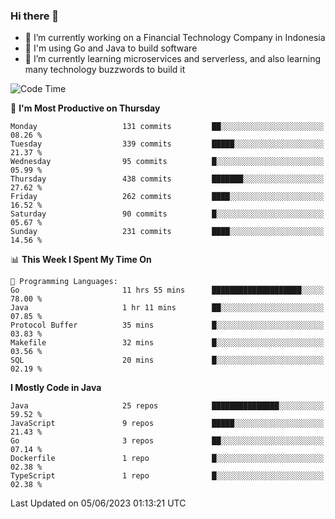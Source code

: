 ### Hi there 👋

<!--
**mazzama/mazzama** is a ✨ _special_ ✨ repository because its `README.md` (this file) appears on your GitHub profile.

Here are some ideas to get you started:

- 🔭 I’m currently working on ...
- 🌱 I’m currently learning ...
- 👯 I’m looking to collaborate on ...
- 🤔 I’m looking for help with ...
- 💬 Ask me about ...
- 📫 How to reach me: ...
- 😄 Pronouns: ...
- ⚡ Fun fact: ...
-->

- 🔭 I’m currently working on a Financial Technology Company in Indonesia
- :gun: I'm using Go and Java to build software
- 🌱 I’m currently learning microservices and serverless, and also learning many technology buzzwords to build it

<!--START_SECTION:waka-->
![Code Time](http://img.shields.io/badge/Code%20Time-2%2C709%20hrs%204%20mins-blue)

📅 **I'm Most Productive on Thursday** 

```text
Monday                   131 commits         ██░░░░░░░░░░░░░░░░░░░░░░░   08.26 % 
Tuesday                  339 commits         █████░░░░░░░░░░░░░░░░░░░░   21.37 % 
Wednesday                95 commits          █░░░░░░░░░░░░░░░░░░░░░░░░   05.99 % 
Thursday                 438 commits         ███████░░░░░░░░░░░░░░░░░░   27.62 % 
Friday                   262 commits         ████░░░░░░░░░░░░░░░░░░░░░   16.52 % 
Saturday                 90 commits          █░░░░░░░░░░░░░░░░░░░░░░░░   05.67 % 
Sunday                   231 commits         ████░░░░░░░░░░░░░░░░░░░░░   14.56 % 
```


📊 **This Week I Spent My Time On** 

```text
💬 Programming Languages: 
Go                       11 hrs 55 mins      ████████████████████░░░░░   78.00 % 
Java                     1 hr 11 mins        ██░░░░░░░░░░░░░░░░░░░░░░░   07.85 % 
Protocol Buffer          35 mins             █░░░░░░░░░░░░░░░░░░░░░░░░   03.83 % 
Makefile                 32 mins             █░░░░░░░░░░░░░░░░░░░░░░░░   03.56 % 
SQL                      20 mins             █░░░░░░░░░░░░░░░░░░░░░░░░   02.19 % 
```

**I Mostly Code in Java** 

```text
Java                     25 repos            ███████████████░░░░░░░░░░   59.52 % 
JavaScript               9 repos             █████░░░░░░░░░░░░░░░░░░░░   21.43 % 
Go                       3 repos             ██░░░░░░░░░░░░░░░░░░░░░░░   07.14 % 
Dockerfile               1 repo              █░░░░░░░░░░░░░░░░░░░░░░░░   02.38 % 
TypeScript               1 repo              █░░░░░░░░░░░░░░░░░░░░░░░░   02.38 % 
```




 Last Updated on 05/06/2023 01:13:21 UTC
<!--END_SECTION:waka-->
